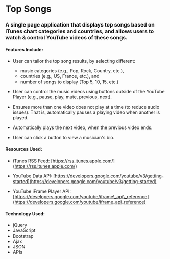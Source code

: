 # Top Songs 

### A single page application that displays top songs based on iTunes chart categories and countries, and allows users to watch & control YouTube videos of these songs.

#### Features Include:
* User can tailor the top song results, by selecting different:

	* music categories (e.g., Pop, Rock, Country, etc.),
	* countries (e.g., US, France, etc.), and
	* number of songs to display (Top 5, 10, 15, etc.)
* User can control the music videos using buttons outside of the YouTube Player (e.g., pause, play, mute, previous, next). 
* Ensures more than one video does not play at a time (to reduce audio issues). That is, automatically pauses a playing video when another is played.  
* Automatically plays the next video, when the previous video ends. 
* User can click a button to view a musician's bio.

#### Resources Used:
* iTunes RSS Feed: [https://rss.itunes.apple.com/](https://rss.itunes.apple.com/)

* YouTube Data API: [https://developers.google.com/youtube/v3/getting-started](https://developers.google.com/youtube/v3/getting-started)

* YouTube iFrame Player API: [https://developers.google.com/youtube/iframe\_api\_reference](https://developers.google.com/youtube/iframe_api_reference)

#### Technology Used:
* jQuery
* JavaScript
* Bootstrap
* Ajax
* JSON
* APIs
